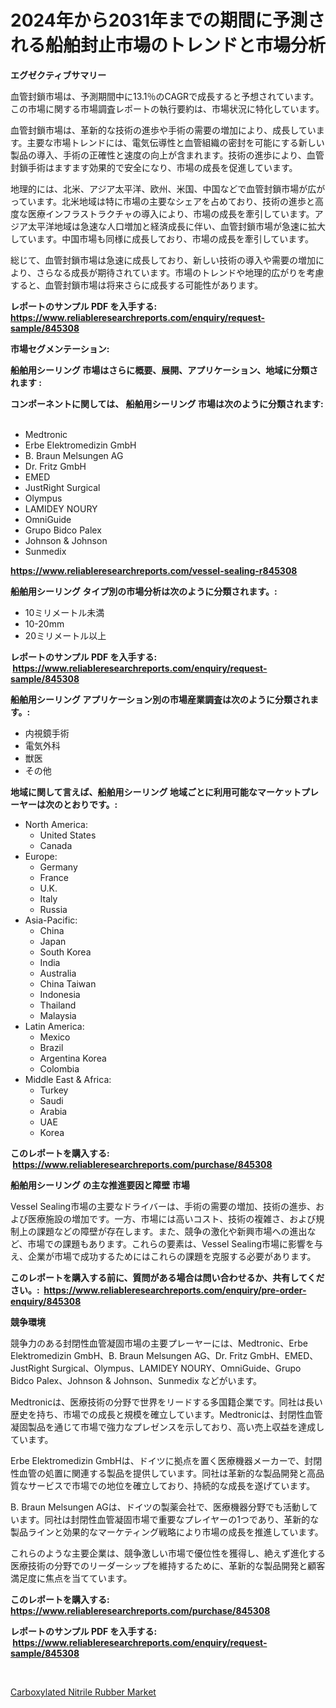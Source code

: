 <p><h1>2024年から2031年までの期間に予測される船舶封止市場のトレンドと市場分析</h1></p><p><strong>エグゼクティブサマリー</strong></p>
<p><p>血管封鎖市場は、予測期間中に13.1％のCAGRで成長すると予想されています。この市場に関する市場調査レポートの執行要約は、市場状況に特化しています。</p><p>血管封鎖市場は、革新的な技術の進歩や手術の需要の増加により、成長しています。主要な市場トレンドには、電気伝導性と血管組織の密封を可能にする新しい製品の導入、手術の正確性と速度の向上が含まれます。技術の進歩により、血管封鎖手術はますます効果的で安全になり、市場の成長を促進しています。</p><p>地理的には、北米、アジア太平洋、欧州、米国、中国などで血管封鎖市場が広がっています。北米地域は特に市場の主要なシェアを占めており、技術の進歩と高度な医療インフラストラクチャの導入により、市場の成長を牽引しています。アジア太平洋地域は急速な人口増加と経済成長に伴い、血管封鎖市場が急速に拡大しています。中国市場も同様に成長しており、市場の成長を牽引しています。</p><p>総じて、血管封鎖市場は急速に成長しており、新しい技術の導入や需要の増加により、さらなる成長が期待されています。市場のトレンドや地理的広がりを考慮すると、血管封鎖市場は将来さらに成長する可能性があります。</p></p>
<p><strong>レポートのサンプル PDF を入手する: <a href="https://www.reliableresearchreports.com/enquiry/request-sample/845308">https://www.reliableresearchreports.com/enquiry/request-sample/845308</a></strong></p>
<p><strong>市場セグメンテーション:</strong></p>
<p><strong> 船舶用シーリング 市場はさらに概要、展開、アプリケーション、地域に分類されます :</strong></p>
<p><strong>コンポーネントに関しては、 船舶用シーリング 市場は次のように分類されます: &nbsp;</strong></p>
<p><ul><li>Medtronic</li><li>Erbe Elektromedizin GmbH</li><li>B. Braun Melsungen AG</li><li>Dr. Fritz GmbH</li><li>EMED</li><li>JustRight Surgical</li><li>Olympus</li><li>LAMIDEY NOURY</li><li>OmniGuide</li><li>Grupo Bidco Palex</li><li>Johnson & Johnson</li><li>Sunmedix</li></ul></p>
<p><strong><a href="https://www.reliableresearchreports.com/vessel-sealing-r845308">https://www.reliableresearchreports.com/vessel-sealing-r845308</a></strong></p>
<p><strong> 船舶用シーリング タイプ別の市場分析は次のように分類されます。:</strong></p>
<p><ul><li>10ミリメートル未満</li><li>10-20mm</li><li>20ミリメートル以上</li></ul></p>
<p><strong>レポートのサンプル PDF を入手する: &nbsp;<a href="https://www.reliableresearchreports.com/enquiry/request-sample/845308">https://www.reliableresearchreports.com/enquiry/request-sample/845308</a></strong></p>
<p><strong> 船舶用シーリング アプリケーション別の市場産業調査は次のように分類されます。:</strong></p>
<p><ul><li>内視鏡手術</li><li>電気外科</li><li>獣医</li><li>その他</li></ul></p>
<p><strong>地域に関して言えば、船舶用シーリング 地域ごとに利用可能なマーケットプレーヤーは次のとおりです。:</strong></p>
<p><ul>
    <li>
        North America:
        <ul>
            <li>United States</li>
            <li>Canada</li>
        </ul>
    </li>
    <li>
        Europe:
        <ul>
            <li>Germany</li>
            <li>France</li>
            <li>U.K.</li>
            <li>Italy</li>
            <li>Russia</li>
        </ul>
    </li>
    <li>
        Asia-Pacific:
        <ul>
            <li>China</li>
            <li>Japan</li>
            <li>South Korea</li>
            <li>India</li>
            <li>Australia</li>
            <li>China Taiwan</li>
            <li>Indonesia</li>
            <li>Thailand</li>
            <li>Malaysia</li>
        </ul>
    </li>
    <li>
        Latin America:
        <ul>
            <li>Mexico</li>
            <li>Brazil</li>
            <li>Argentina Korea</li>
            <li>Colombia</li>
        </ul>
    </li>
    <li>
        Middle East & Africa:
        <ul>
            <li>Turkey</li>
            <li>Saudi</li>
            <li>Arabia</li>
            <li>UAE</li>
            <li>Korea</li>
        </ul>
    </li>
    </ul></p>
<p><strong>このレポートを購入する: &nbsp;<a href="https://www.reliableresearchreports.com/purchase/845308">https://www.reliableresearchreports.com/purchase/845308</a></strong></p>
<p><strong>船舶用シーリング の主な推進要因と障壁 市場</strong></p>
<p><p>Vessel Sealing市場の主要なドライバーは、手術の需要の増加、技術の進歩、および医療施設の増加です。一方、市場には高いコスト、技術の複雑さ、および規制上の課題などの障壁が存在します。また、競争の激化や新興市場への進出など、市場での課題もあります。これらの要素は、Vessel Sealing市場に影響を与え、企業が市場で成功するためにはこれらの課題を克服する必要があります。</p></p>
<p><strong>このレポートを購入する前に、質問がある場合は問い合わせるか、共有してください。:&nbsp; <a href="https://www.reliableresearchreports.com/enquiry/pre-order-enquiry/845308">https://www.reliableresearchreports.com/enquiry/pre-order-enquiry/845308</a></strong></p>
<p><strong>競争環境</strong></p>
<p><p>競争力のある封閉性血管凝固市場の主要プレーヤーには、Medtronic、Erbe Elektromedizin GmbH、B. Braun Melsungen AG、Dr. Fritz GmbH、EMED、JustRight Surgical、Olympus、LAMIDEY NOURY、OmniGuide、Grupo Bidco Palex、Johnson & Johnson、Sunmedix などがいます。</p><p>Medtronicは、医療技術の分野で世界をリードする多国籍企業です。同社は長い歴史を持ち、市場での成長と規模を確立しています。Medtronicは、封閉性血管凝固製品を通じて市場で強力なプレゼンスを示しており、高い売上収益を達成しています。</p><p>Erbe Elektromedizin GmbHは、ドイツに拠点を置く医療機器メーカーで、封閉性血管の処置に関連する製品を提供しています。同社は革新的な製品開発と高品質なサービスで市場での地位を確立しており、持続的な成長を遂げています。</p><p>B. Braun Melsungen AGは、ドイツの製薬会社で、医療機器分野でも活動しています。同社は封閉性血管凝固市場で重要なプレイヤーの1つであり、革新的な製品ラインと効果的なマーケティング戦略により市場の成長を推進しています。</p><p>これらのような主要企業は、競争激しい市場で優位性を獲得し、絶えず進化する医療技術の分野でのリーダーシップを維持するために、革新的な製品開発と顧客満足度に焦点を当てています。</p></p>
<p><strong>このレポートを購入する: &nbsp; <a href="https://www.reliableresearchreports.com/purchase/845308">https://www.reliableresearchreports.com/purchase/845308</a></strong></p>
<p><strong>レポートのサンプル PDF を入手する: &nbsp;<a href="https://www.reliableresearchreports.com/enquiry/request-sample/845308">https://www.reliableresearchreports.com/enquiry/request-sample/845308</a></strong><strong></strong></p>
<p>&nbsp;</p>
<p><p><a href="https://extreme-scabiosa-c81.notion.site/Global-Carboxylated-Nitrile-Rubber-Market-Size-and-Market-Trends-Insights-and-Projections-from-2024-1872af5f53bd4adfb67329d6233386d5">Carboxylated Nitrile Rubber Market</a></p></p>